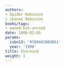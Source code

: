 ```yaml
---
authors:
- Spider Robinson
- Jeanne Robinson
books/tags:
- owned-but-unread
date: 1800-02-05
params:
  isbn13: '9780441003051'
  year: '1996'
title: Starmind
weight: 1
---
```



<!--more-->